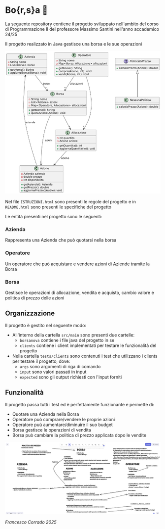 # Bo{r,s}a 👜

La seguente repository contiene il progetto sviluppato nell'ambito del corso di Programmazione II del professore Massimo Santini nell'anno accademico 24/25

Il progetto realizzato in Java gestisce una borsa e le sue operazioni

![Schema Progetto](./assets/schemaFinaleProgetto.png)

Nel file `ISTRUZIONI.html` sono presenti le regole del progetto e in `README.html` sono presenti le specifiche del progetto

Le entità presenti nel progetto sono le seguenti:

### Azienda

Rappresenta una Azienda che può quotarsi nella borsa

### Operatore

Un operatore che può acquistare e vendere azioni di Aziende tramite la Borsa

### Borsa

Gestisce le operazioni di allocazione, vendita e acquisto, cambio valore e politica di prezzo delle azioni

## Organizzazione

Il progetto è gestito nel seguente modo:

- All'interno della cartella `src/main` sono presenti due cartelle:
    - `borsanova` contiene i file java del progetto in se
    - `clients` contiene i client implementati per testare le funzionalità del progetto
- Nella cartella `tests/clients` sono contenuti i test che utilizzano i clients per testare il progetto, dove:
    - `args` sono argomenti di riga di comando
    - `input` sono valori passati in input
    - `expected` sono gli output richiesti con l'input forniti

## Funzionalità

Il progetto passa tutti i test ed è perfettamente funzionante e permette di:

* Quotare una Azienda nella Borsa
* Operatore può comprare/vendere le proprie azioni
* Operatore puù aumentare/diminuire il suo budget
* Borsa gestisce le operazioni di vendita
* Borsa può cambiare la politica di prezzo applicata dopo le vendite

![Schema funzionamento](./assets/funzionamentoProgetto.png)


*Francesco Corrado 2025*